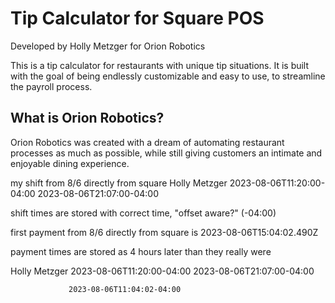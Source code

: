 # Tip Calculator for Square POS
Developed by Holly Metzger for Orion Robotics

This is a tip calculator for restaurants with unique tip situations. It is built with the goal of being endlessly customizable and easy to use, to streamline the payroll process.

## What is Orion Robotics?

Orion Robotics was created with a dream of automating restaurant processes as much as possible, while still giving customers an intimate and enjoyable dining experience.


my shift from 8/6 directly from square
Holly Metzger    2023-08-06T11:20:00-04:00       2023-08-06T21:07:00-04:00

shift times are stored with correct time, "offset aware?" (-04:00)

first payment from 8/6 directly from square is 2023-08-06T15:04:02.490Z

payment times are stored as 4 hours later than they really were





Holly Metzger    2023-08-06T11:20:00-04:00       2023-08-06T21:07:00-04:00

                 2023-08-06T11:04:02-04:00